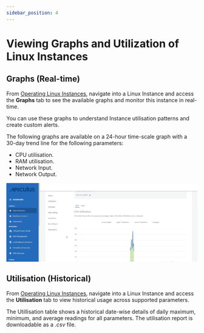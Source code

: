 ```yaml
---
sidebar_position: 4
---
```

# Viewing Graphs and Utilization of Linux Instances

## Graphs (Real-time)

From [Operating Linux Instances](AboutLinuxInstances.md), navigate into a Linux Instance and access the **Graphs** tab to see the available graphs and monitor this instance in real-time.

You can use these graphs to understand Instance utilisation patterns and create custom alerts.

The following graphs are available on a 24-hour time-scale graph with a 30-day trend line for the following parameters:

- CPU utilisation.
- RAM utilisation.
- Network Input.
- Network Output.

![Viewing Graphs and Utilization of Linux Instances](img/ViewingGraphs.png)

## Utilisation (Historical)

From [Operating Linux Instances](AboutLinuxInstances.md), navigate into a Linux Instance and access the **Utilisation** tab to view historical usage across supported parameters.  

The Utillisation table shows a historical date-wise details of daily maximum, minimum, and average readings for all parameters. The utilisation report is downloadable as a _.csv_ file. 
